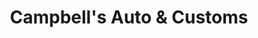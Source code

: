 ---
title: "Campbell's Auto & Customs"
url: /mckeesport/campbells-auto-and-customs/
shop: car repair
---